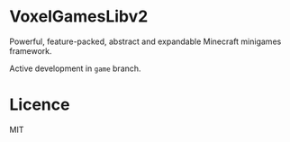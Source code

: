 # VoxelGamesLibv2

Powerful, feature-packed, abstract and expandable Minecraft minigames framework.

Active development in `game` branch.

# Licence

MIT